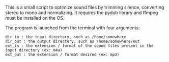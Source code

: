 This is a small script to optimize sound files by trimming silence, converting stereo to mono and normalizing. It requires the pydub library and ffmpeg must be installed on the OS.

The program is launched from the terminal with four arguments:

	dir_in : the input directory, such as /home/somewhere
	dir_out : the output directory, such as /home/somewhere/out
	ext_in : the extension / format of the sound files present in the input directory (ex: m4a)
	ext_out : the extension / format desired (ex: mp3)
